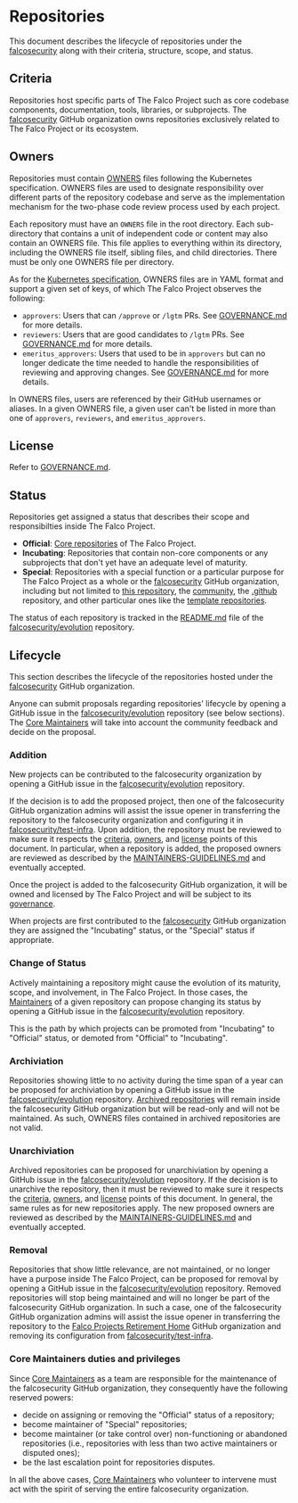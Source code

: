 # Repositories

This document describes the lifecycle of repositories under the [falcosecurity](https://github.com/falcosecurity) along with their criteria, structure, scope, and status.

## Criteria

Repositories host specific parts of The Falco Project such as core codebase components, documentation, tools, libraries, or subprojects. The [falcosecurity](https://github.com/falcosecurity) GitHub organization owns repositories exclusively related to The Falco Project or its ecosystem.

## Owners

Repositories must contain [OWNERS](https://www.kubernetes.dev/docs/guide/owners/) files following the Kubernetes specification. OWNERS files are used to designate responsibility over different parts of the repository codebase and serve as the implementation mechanism for the two-phase code review process used by each project. 

Each repository must have an `OWNERS` file in the root directory. Each sub-directory that contains a unit of independent code or content may also contain an OWNERS file. This file applies to everything within its directory, including the OWNERS file itself, sibling files, and child directories. There must be only one OWNERS file per directory.

As for the [Kubernetes specification](https://www.kubernetes.dev/docs/guide/owners/), OWNERS files are in YAML format and support a given set of keys, of which The Falco Project observes the following:

- `approvers`: Users that can `/approve` or `/lgtm` PRs. See [GOVERNANCE.md](GOVERNANCE.md#maintainers) for more details.
- `reviewers`: Users that are good candidates to `/lgtm` PRs. See [GOVERNANCE.md](GOVERNANCE.md#reviewers) for more details.
- `emeritus_approvers`: Users that used to be in `approvers` but can no longer dedicate the time needed to handle the responsibilities of reviewing and approving changes. See [GOVERNANCE.md](GOVERNANCE.md#emeritus-maintainers) for more details.

In OWNERS files, users are referenced by their GitHub usernames or aliases. In a given OWNERS file, a given user can't be listed in more than one of `approvers`, `reviewers`, and `emeritus_approvers`.

## License

Refer to [GOVERNANCE.md](GOVERNANCE.md#license).

## Status

Repositories get assigned a status that describes their scope and responsibilties inside The Falco Project.

- **Official**: [Core repositories](GOVERNANCE.md#core-repositories) of The Falco Project.
- **Incubating**: Repositories that contain non-core components or any subprojects that don't yet have an adequate level of maturity.
- **Special**: Repositories with a special function or a particular purpose for The Falco Project as a whole or the [falcosecurity](https://github.com/falcosecurity) GitHub organization, including but not limited to [this repository](https://github.com/falcosecurity/evolution), the [community](https://github.com/falcosecurity/community), the [.github](https://github.com/falcosecurity/.github) repository, and other particular ones like the [template repositories](https://docs.github.com/en/repositories/creating-and-managing-repositories/creating-a-template-repository).

The status of each repository is tracked in the [README.md](README.md) file of the [falcosecurity/evolution](https://github.com/falcosecurity/evolution) repository.

## Lifecycle

This section describes the lifecycle of the repositories hosted under the [falcosecurity](https://github.com/falcosecurity) GitHub organization.

Anyone can submit proposals regarding repositories' lifecycle by opening a GitHub issue in the
[falcosecurity/evolution](https://github.com/falcosecurity/evolution) repository (see below sections). The [Core Maintainers](GOVERNANCE.md#core-maintainers) will take into account the community feedback and decide on the proposal.

### Addition

New projects can be contributed to the falcosecurity organization by opening a GitHub issue in the
[falcosecurity/evolution](https://github.com/falcosecurity/evolution) repository.

If the decision is to add the proposed project, then one of the falcosecurity GitHub organization admins will assist the issue opener in transferring the repository to the falcosecurity organization and configuring it in [falcosecurity/test-infra](https://github.com/falcosecurity/test-infra). Upon addition, the repository must be reviewed to make sure it respects the [criteria](#criteria), [owners](#owners), and [license](#license) points of this document. In particular, when a repository is added, the proposed owners are reviewed as described by the [MAINTAINERS-GUIDELINES.md](MAINTAINERS-GUIDELINES.md) and eventually accepted.

Once the project is added to the falcosecurity GitHub organization, it will be owned and licensed by The Falco Project and will be subject to its [governance](GOVERNANCE.md).

When projects are first contributed to the [falcosecurity](https://github.com/falcosecurity) GitHub organization they are assigned the "Incubating" status, or the "Special" status if appropriate.

### Change of Status

Actively maintaining a repository might cause the evolution of its maturity, scope, and involvement, in The Falco Project. In those cases, the [Maintainers](GOVERNANCE.md#maintainers) of a given repository can propose changing its status by opening a GitHub issue in the [falcosecurity/evolution](https://github.com/falcosecurity/evolution) repository.

This is the path by which projects can be promoted from "Incubating" to "Official" status, or demoted from "Official" to "Incubating".

### Archiviation

Repositories showing little to no activity during the time span of a year can be proposed for archiviation by opening a GitHub issue in the [falcosecurity/evolution](https://github.com/falcosecurity/evolution) repository. [Archived repositories](https://docs.github.com/en/repositories/archiving-a-github-repository/archiving-repositories) will remain inside the falcosecurity GitHub organization but will be read-only and will not be maintained. As such, OWNERS files contained in archived repositories are not valid.

### Unarchiviation

Archived repositories can be proposed for unarchiviation by opening a GitHub issue in the [falcosecurity/evolution](https://github.com/falcosecurity/evolution) repository. If the decision is to unarchive the repository, then it must be reviewed to make sure it respects the [criteria](#criteria), [owners](#owners), and [license](#license) points of this document. In general, the same rules as for new repositories apply. The new proposed owners are reviewed as described by the [MAINTAINERS-GUIDELINES.md](MAINTAINERS-GUIDELINES.md) and eventually accepted.

### Removal

Repositories that show little relevance, are not maintained, or no longer have a purpose inside The Falco Project, can be proposed for removal by opening a GitHub issue in the [falcosecurity/evolution](https://github.com/falcosecurity/evolution) repository. Removed repositories will stop being maintained and will no longer be part of the falcosecurity GitHub organization. In such a case, one of the falcosecurity GitHub organization admins will assist the issue opener in transferring the repository to the [Falco Projects Retirement Home](https://github.com/falcosecurity-retire) GitHub organization and removing its configuration from [falcosecurity/test-infra](https://github.com/falcosecurity/test-infra).

### Core Maintainers duties and privileges

Since [Core Maintainers](GOVERNANCE.md#core-maintainers) as a team are responsible for the maintenance of the falcosecurity GitHub organization, they consequently have the following reserved powers:
 - decide on assigning or removing the "Official" status of a repository;
 - become maintainer of "Special" repositories;
 - become maintainer (or take control over) non-functioning or abandoned repositories (i.e., repositories with less than two active maintainers or disputed ones);
 - be the last escalation point for repositories disputes.

In all the above cases, [Core Maintainers](GOVERNANCE.md#core-maintainers) who volunteer to intervene must act with the spirit of serving the entire falcosecurity organization.